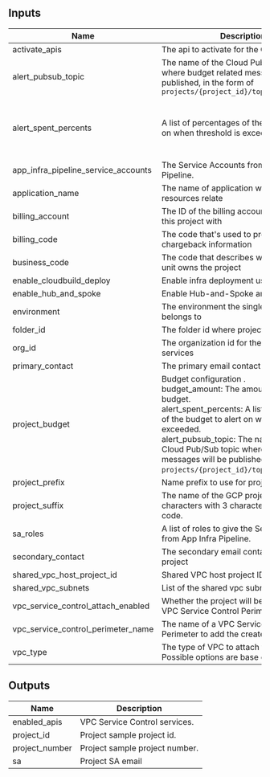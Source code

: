 <!-- BEGINNING OF PRE-COMMIT-TERRAFORM DOCS HOOK -->
## Inputs

| Name | Description | Type | Default | Required |
|------|-------------|------|---------|:--------:|
| activate\_apis | The api to activate for the GCP project | `list(string)` | `[]` | no |
| alert\_pubsub\_topic | The name of the Cloud Pub/Sub topic where budget related messages will be published, in the form of `projects/{project_id}/topics/{topic_id}` | `string` | `null` | no |
| alert\_spent\_percents | A list of percentages of the budget to alert on when threshold is exceeded | `list(number)` | <pre>[<br>  0.5,<br>  0.75,<br>  0.9,<br>  0.95<br>]</pre> | no |
| app\_infra\_pipeline\_service\_accounts | The Service Accounts from App Infra Pipeline. | `map(string)` | `{}` | no |
| application\_name | The name of application where GCP resources relate | `string` | n/a | yes |
| billing\_account | The ID of the billing account to associated this project with | `string` | n/a | yes |
| billing\_code | The code that's used to provide chargeback information | `string` | n/a | yes |
| business\_code | The code that describes which business unit owns the project | `string` | `"abcd"` | no |
| enable\_cloudbuild\_deploy | Enable infra deployment using Cloud Build | `bool` | `false` | no |
| enable\_hub\_and\_spoke | Enable Hub-and-Spoke architecture. | `bool` | `false` | no |
| environment | The environment the single project belongs to | `string` | n/a | yes |
| folder\_id | The folder id where project will be created | `string` | n/a | yes |
| org\_id | The organization id for the associated services | `string` | n/a | yes |
| primary\_contact | The primary email contact for the project | `string` | n/a | yes |
| project\_budget | Budget configuration .<br>  budget\_amount: The amount to use as the budget.<br>  alert\_spent\_percents: A list of percentages of the budget to alert on when threshold is exceeded.<br>  alert\_pubsub\_topic: The name of the Cloud Pub/Sub topic where budget related messages will be published, in the form of `projects/{project_id}/topics/{topic_id}`. | <pre>object({<br>    budget_amount        = optional(number, 1000)<br>    alert_spent_percents = optional(list(number), [0.5, 0.75, 0.9, 0.95])<br>    alert_pubsub_topic   = optional(string, null)<br>  })</pre> | `{}` | no |
| project\_prefix | Name prefix to use for projects created. | `string` | `"prj"` | no |
| project\_suffix | The name of the GCP project. Max 16 characters with 3 character business unit code. | `string` | n/a | yes |
| sa\_roles | A list of roles to give the Service Account from App Infra Pipeline. | `map(list(string))` | `{}` | no |
| secondary\_contact | The secondary email contact for the project | `string` | `""` | no |
| shared\_vpc\_host\_project\_id | Shared VPC host project ID | `string` | `""` | no |
| shared\_vpc\_subnets | List of the shared vpc subnets self links. | `list(string)` | `[]` | no |
| vpc\_service\_control\_attach\_enabled | Whether the project will be attached to a VPC Service Control Perimeter | `bool` | `false` | no |
| vpc\_service\_control\_perimeter\_name | The name of a VPC Service Control Perimeter to add the created project to | `string` | `null` | no |
| vpc\_type | The type of VPC to attach the project to. Possible options are base or restricted. | `string` | `""` | no |

## Outputs

| Name | Description |
|------|-------------|
| enabled\_apis | VPC Service Control services. |
| project\_id | Project sample project id. |
| project\_number | Project sample project number. |
| sa | Project SA email |

<!-- END OF PRE-COMMIT-TERRAFORM DOCS HOOK -->
